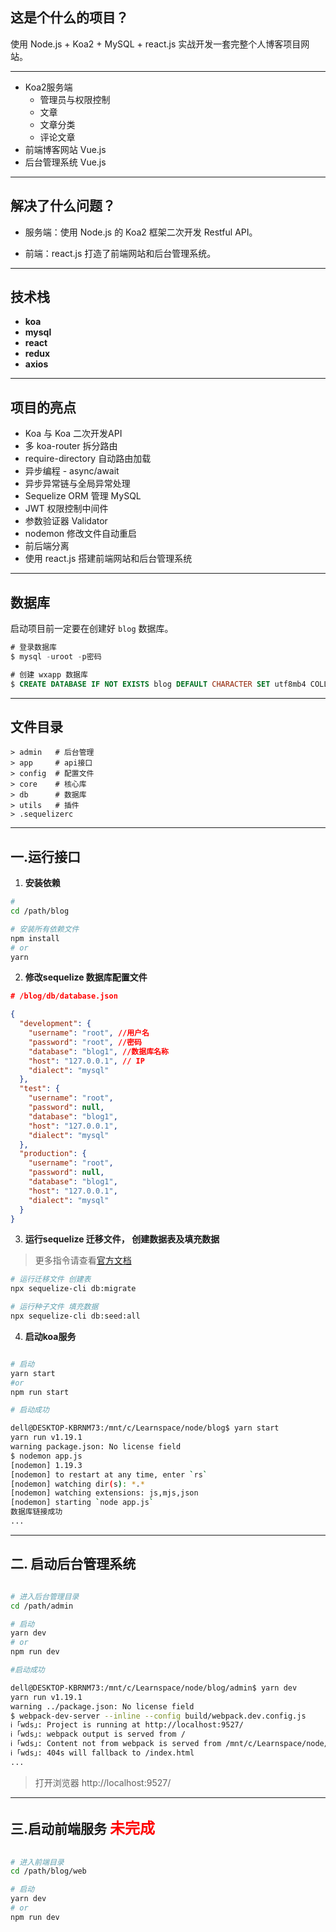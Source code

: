 ## 这是个什么的项目？

使用 Node.js + Koa2 + MySQL + react.js 实战开发一套完整个人博客项目网站。

---
- Koa2服务端
    - 管理员与权限控制
    - 文章
    - 文章分类
    - 评论文章
- 前端博客网站 Vue.js
- 后台管理系统 Vue.js
---
## 解决了什么问题？
- 服务端：使用 Node.js 的 Koa2 框架二次开发 Restful API。

- 前端：react.js 打造了前端网站和后台管理系统。


---
## 技术栈

* **koa**
* **mysql**
* **react**
* **redux**
* **axios**
---

## 项目的亮点
- Koa 与 Koa 二次开发API
- 多 koa-router 拆分路由
- require-directory 自动路由加载
- 异步编程 - async/await
- 异步异常链与全局异常处理
- Sequelize ORM 管理 MySQL
- JWT 权限控制中间件
- 参数验证器 Validator
- nodemon 修改文件自动重启
- 前后端分离
- 使用 react.js 搭建前端网站和后台管理系统

---

## 数据库
启动项目前一定要在创建好 `blog` 数据库。
```sql
# 登录数据库
$ mysql -uroot -p密码

# 创建 wxapp 数据库
$ CREATE DATABASE IF NOT EXISTS blog DEFAULT CHARACTER SET utf8mb4 COLLATE utf8mb4_unicode_ci;
```
---

## 文件目录
```
> admin   # 后台管理
> app     # api接口
> config  # 配置文件
> core    # 核心库
> db      # 数据库
> utils   # 插件
> .sequelizerc 
```
---

## 一.**运行接口**

1. **安装依赖**
```bash
# 
cd /path/blog

# 安装所有依赖文件
npm install
# or
yarn 

```

2. **修改sequelize 数据库配置文件**

```json
# /blog/db/database.json

{
  "development": {
    "username": "root", //用户名
    "password": "root", //密码
    "database": "blog1", //数据库名称
    "host": "127.0.0.1", // IP
    "dialect": "mysql"
  },
  "test": {
    "username": "root",
    "password": null,
    "database": "blog1",
    "host": "127.0.0.1",
    "dialect": "mysql"
  },
  "production": {
    "username": "root",
    "password": null,
    "database": "blog1",
    "host": "127.0.0.1",
    "dialect": "mysql"
  }
}
```

3. **运行sequelize 迁移文件， 创建数据表及填充数据**
> 更多指令请查看[官方文档](https://sequelize.org/v5/)
```bash
# 运行迁移文件 创建表
npx sequelize-cli db:migrate

# 运行种子文件 填充数据
npx sequelize-cli db:seed:all

```

4. **启动koa服务**

```bash

# 启动
yarn start
#or
npm run start

# 启动成功

dell@DESKTOP-KBRNM73:/mnt/c/Learnspace/node/blog$ yarn start
yarn run v1.19.1
warning package.json: No license field
$ nodemon app.js
[nodemon] 1.19.3
[nodemon] to restart at any time, enter `rs`
[nodemon] watching dir(s): *.*
[nodemon] watching extensions: js,mjs,json
[nodemon] starting `node app.js`
数据库链接成功
...
```

---

## 二. 启动后台管理系统
```bash

# 进入后台管理目录
cd /path/admin

# 启动
yarn dev
# or
npm run dev

#启动成功

dell@DESKTOP-KBRNM73:/mnt/c/Learnspace/node/blog/admin$ yarn dev
yarn run v1.19.1
warning ../package.json: No license field
$ webpack-dev-server --inline --config build/webpack.dev.config.js
ℹ ｢wds｣: Project is running at http://localhost:9527/
ℹ ｢wds｣: webpack output is served from /
ℹ ｢wds｣: Content not from webpack is served from /mnt/c/Learnspace/node/blog1/admin
ℹ ｢wds｣: 404s will fallback to /index.html
...
```
> 打开浏览器  http://localhost:9527/

---

## 三.启动前端服务 **<font color=red size=5>未完成</font>**

```bash

# 进入前端目录
cd /path/blog/web

# 启动
yarn dev
# or
npm run dev
```
